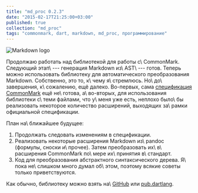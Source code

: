 ```yaml
---
title: "md_proc 0.2.3"
date: "2015-02-17T21:25:00+03:00"
published: true
collection: "md_proc"
tags: "commonmark, dart, markdown, md_proc, программирование"
---
```


![](/images/3rd-party/markdown-logo.png "Markdown logo")

Продолжаю работать над библиотекой для работы с\ CommonMark. Следующий этап\ --- генерация Markdown из\ AST\ --- готов.
Теперь можно использовать библиотеку для автоматического преобразования Markdown. Собственно, это то, к\ чему
я\ стремлюсь. Но\ до\ завершения, к\ сожалению, ещё далеко. Во-первых, сама [спецификация CommonMark][spec] ещё
не\ готова, а\ во-вторых, для использования библиотеки с\ теми файлами, что у\ меня уже есть, неплохо было\ бы
реализовать некоторое количество расширений, выходящих за\ рамки официальной спецификации.

План на\ ближайшее будущее:

1. Продолжать следовать изменениям в спецификации.
2. Реализовать некоторые расширения Markdown из\ pandoc (формулы, сноски и\ прочее). Затем преобразовать
их\ в\ расширения CommonMark по\ мере их\ принятия в\ стандарт.
3. Код для преобразования абстрактного синтаксического дерева. Я\ пока не\ слишком много думал об\ этом, поэтому всякие
советы только приветствуются.

Как обычно, библиотеку можно взять на\ [GitHub] или [pub.dartlang][pub].

[GitHub]: https://github.com/dikmax/md_proc
[pub]: https://pub.dartlang.org/packages/md_proc
[spec]: http://spec.commonmark.org/0.17/

